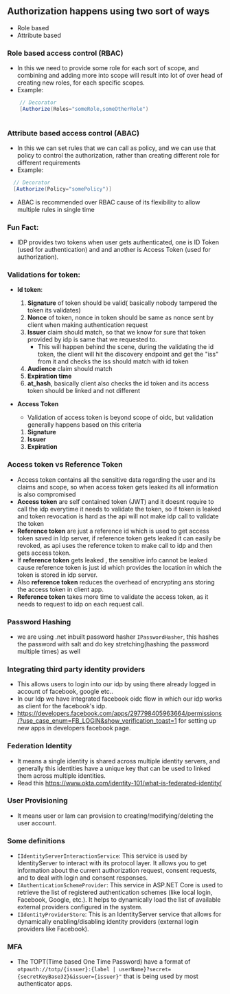 ﻿## Authorization happens using two sort of ways
- Role based
- Attribute based

### Role based access control (RBAC)
- In this we need to provide some role for each sort of scope, and combining and adding more into scope will result into lot of over head of creating new roles, for each specific scopes.
- Example:
```c#
    // Decorator
    [Authorize(Roles="someRole,someOtherRole")
        
```

### Attribute based access control (ABAC)
- In this we can set rules that we can call as policy, and we can use that policy to control the authorization, rather than creating different role for different requirements
- Example:
```c#
  // Decorator
  [Authorize(Policy="somePolicy")]
```

- ABAC is recommended over RBAC cause of its flexibility to allow multiple rules in single time


### Fun Fact:
- IDP provides two tokens when user gets authenticated, one is ID Token (used for authentication) and
  and another is Access Token (used for authorization).

### Validations for token:
- **Id token**:
  1. **Signature** of token should be valid( basically nobody tampered the token its validates)
  2. **Nonce** of token, nonce in token should be same as nonce sent by client when making authentication request
  3. **Issuer** claim should match, so that we know for sure that token provided by idp is same that we requested to.
     - This will happen behind the scene, during the validating the id token,
       the client will hit the discovery endpoint and get the "iss" from it and checks the iss should match with id token
  4. **Audience** claim should match
  5. **Expiration time**
  6. **at_hash**, basically client also checks the id token and its access token should be linked and not different

- **Access Token**
  - Validation of access token is beyond scope of oidc, but validation generally happens
    based on this criteria
  1. **Signature**
  2. **Issuer**
  3. **Expiration**

### Access token vs Reference Token
- Access token contains all the sensitive data regarding the user and its claims and scope,
  so when access token gets leaked its all information is also compromised
- **Access token** are self contained token (JWT) and it doesnt require to call the idp
 everytime it needs to validate the token, so if token is leaked and token revocation is hard as
 the api will not make idp call to validate the token
- **Reference token** are just a reference id which is used to get access token saved in Idp server,
 if reference token gets leaked it can easily be revoked, as api uses the reference token to make call to 
 idp and then gets access token.
- If **reference token** gets leaked , the sensitive info cannot be leaked cause reference token is
 just id which provides the location in which the token is stored in idp server.
- Also **reference token** reduces the overhead of encrypting ans storing the access token in client app.
- **Reference token** takes more time to validate the access token, as it needs to request to idp on each request call.

### Password Hashing
- we are using .net inbuilt password hasher `IPasswordHasher`,
 this hashes the password with salt and do key stretching(hashing the password multiple times) as well

### Integrating third party identity providers
- This allows users to login into our idp by using there already logged in account of facebook, google etc..
- In our Idp we have integrated facebook oidc flow in which our idp works as client
 for the facebook's idp.
- https://developers.facebook.com/apps/297798405963664/permissions/?use_case_enum=FB_LOGIN&show_verification_toast=1
 for setting up new apps in developers facebook page.

### Federation Identity
- It means a single identity is shared across multiple identity servers, and generally 
 this identities have a unique key that can be used to linked them across multiple identities.
- Read this https://www.okta.com/identity-101/what-is-federated-identity/

### User Provisioning
- It means user or Iam can provision to creating/modifying/deleting the user account.

### Some definitions
- `IIdentityServerInteractionService`: This service is used by IdentityServer to interact with its protocol layer.
    It allows you to get information about the current authorization request, 
    consent requests, and to deal with login and consent responses.
-  `IAuthenticationSchemeProvider`: This service in ASP.NET Core is used to retrieve the list of registered
    authentication schemes (like local login, Facebook, Google, etc.).
    It helps to dynamically load the list of available external providers configured in the system.
- `IIdentityProviderStore`: This is an IdentityServer service that allows for dynamically 
   enabling/disabling identity providers (external login providers like Facebook).

### MFA
- The TOPT(Time based One Time Password) have a format of `otpauth://totp/{issuer}:{label | userName}?secret={secretKeyBase32}&issuer={issuer}"`
 that is being used by most authenticator apps.